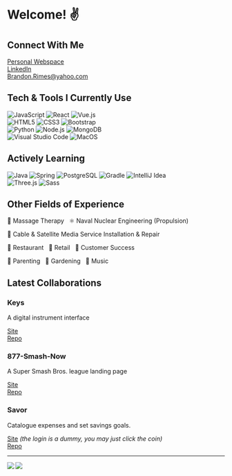 # Welcome! :v:

## Connect With Me

[Personal Webspace](https://brandonrimes.net)  
[LinkedIn](www.linkedin.com/in/brandon-rimes)  
Brandon.Rimes@yahoo.com

## Tech & Tools I Currently Use

<img alt="JavaScript" src="https://img.shields.io/badge/javascript%20-%2320232a.svg?&style=for-the-badge&logo=javascript&logoColor=%23F7DF1E"/> <img alt="React" src="https://img.shields.io/badge/react.js%20-%2320232a.svg?&style=for-the-badge&logo=react&logoColor=%2361DAFB"/> <img alt="Vue.js" src="https://img.shields.io/badge/Vue.js%20-%2320232a.svg?&style=for-the-badge&logo=vuedotjs&logoColor=%41B883"/>  
<img alt="HTML5" src="https://img.shields.io/badge/html5%20-%2320232a.svg?&style=for-the-badge&logo=html5&logoColor=F06529"/> <img alt="CSS3" src="https://img.shields.io/badge/css3%20-%2320232a.svg?&style=for-the-badge&logo=css3&logoColor=3C99DC"/> <img alt="Bootstrap" src="https://img.shields.io/badge/bootstrap%20-%2320232a.svg?&style=for-the-badge&logo=bootstrap&logoColor=%602C50"/>  
<img alt="Python" src="https://img.shields.io/badge/Python%20-%2320232a.svg?&style=for-the-badge&logo=python&logoColor=FFD43B"/> <img alt="Node.js" src="https://img.shields.io/badge/Node.js%20-%2320232a.svg?&style=for-the-badge&logo=nodedotjs&logoColor=%68A063"/> <img alt="MongoDB" src="https://img.shields.io/badge/MongoDB%20-%2320232a.svg?&style=for-the-badge&logo=mongodb&logoColor=4DB33D"/>  
<img alt="Visual Studio Code" src="https://img.shields.io/badge/Visual%20Studio%20Code-%2320232a.svg?&style=for-the-badge&logo=visual-studio-code&logoColor=0078d7"/> <img alt="MacOS" src="https://img.shields.io/badge/MacOS%20-%2320232a.svg?&style=for-the-badge&logo=macos&logoColor=A3AAAE"/>

## Actively Learning

<img alt="Java" src="https://img.shields.io/badge/Java%20-%2320232a.svg?&style=for-the-badge&logo=java&logoColor=f89820"/> <img alt="Spring" src="https://img.shields.io/badge/Spring%20-%2320232a.svg?&style=for-the-badge&logo=spring&logoColor=#6db33f"/> <img alt="PostgreSQL" src="https://img.shields.io/badge/PostgreSQL%20-%2320232a.svg?&style=for-the-badge&logo=postgresql&logoColor=008bb9"/> <img alt="Gradle" src="https://img.shields.io/badge/Gradle%20-%2320232a.svg?&style=for-the-badge&logo=gradle&logoColor=06A0CE"/> <img alt="IntelliJ Idea" src="https://img.shields.io/badge/IntelliJ%20Idea%20-%2320232a.svg?&style=for-the-badge&logo=intellijidea&logoColor=DD1265"/>  
<img alt="Three.js" src="https://img.shields.io/badge/Three.js%20-%2320232a.svg?&style=for-the-badge&logo=threedotjs&logoColor=white"/> <img alt="Sass" src="https://img.shields.io/badge/Sass%20-%2320232a.svg?&style=for-the-badge&logo=sass&logoColor=#cc6699"/>


## Other Fields of Experience

:massage: Massage Therapy &nbsp;
:atom_symbol: Naval Nuclear Engineering (Propulsion)  

:satellite: Cable & Satellite Media Service Installation & Repair  

🍴 Restaurant &nbsp;
🛒 Retail &nbsp;
👐 Customer Success

👶 Parenting &nbsp;
🌿 Gardening &nbsp;
🎸 Music  

## Latest Collaborations

### Keys

A digital instrument interface

[Site](https://301keys.netlify.app/)  
[Repo](https://github.com/KBRAT-301)

### 877-Smash-Now

A Super Smash Bros. league landing page

[Site](https://877-smash-now.netlify.app/)  
[Repo](https://github.com/carloslopez0250/877-smash-now)

### Savor

Catalogue expenses and set savings goals.

[Site](https://black-panther-finance.github.io/webApp/) *(the login is a dummy, you may just click the coin)*   
[Repo](https://github.com/Black-Panther-Finance/webApp)

___

<img align="left" src="https://github-readme-stats.vercel.app/api/top-langs/?username=BrandonRimes&title_color=ffffff&text_color=c9cacc&icon_color=2bbc8a&bg_color=1d1f21" />

<img align="center" src="https://github-readme-stats.vercel.app/api?username=BrandonRimes&title_color=ffffff&text_color=c9cacc&icon_color=2bbc8a&bg_color=1d1f21" />
